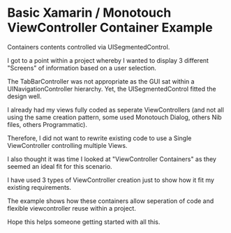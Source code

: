 Basic Xamarin / Monotouch ViewController Container Example
========================================================================================

Containers contents controlled via UISegmentedControl.

I got to a point within a project whereby I wanted to display 3 different "Screens" of information based on a user selection.  

The TabBarController was not appropriate as the GUI sat within a UINavigationController hierarchy.  Yet, the UISegmentedControl fitted the design well.

I already had my views fully coded as seperate ViewControllers (and not all using the same creation pattern, some used Monotouch Dialog, others Nib files, others Programmatic).

Therefore, I did not want to rewrite existing code to use a Single ViewController controlling multiple Views.

I also thought it was time I looked at "ViewController Containers" as they seemed an ideal fit for this scenario.

I have used 3 types of ViewController creation just to show how it fit my existing requirements.

The example shows how these containers allow seperation of code and flexible viewcontroller reuse within a project.

Hope this helps someone getting started with all this.

